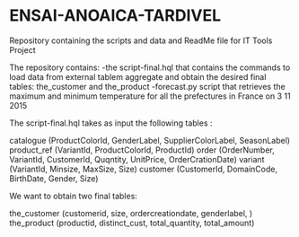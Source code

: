 # ENSAI-ANOAICA-TARDIVEL
Repository containing the scripts and data and ReadMe file for IT Tools Project

The repository contains:
  -the script-final.hql that contains the commands to load data from external tablem aggregate and obtain the desired final tables: the_customer and the_product
  -forecast.py script that retrieves the maximum and minimum temperature for all the prefectures in France on 3 11 2015
  
  The script-final.hql takes as input the following tables  :
  
  catalogue (ProductColorId, GenderLabel, SupplierColorLabel, SeasonLabel)
  product_ref (VariantId, ProductColorId, ProductId)
  order (OrderNumber, VariantId, CustomerId, Quqntity, UnitPrice, OrderCrationDate)
  variant (VariantId, Minsize, MaxSize, Size)
  customer (CustomerId, DomainCode, BirthDate, Gender, Size)
  
  We want to obtain two final tables: 
  
  the_customer (customerid, size, ordercreationdate, genderlabel, )
  the_product (productid, distinct_cust, total_quantity, total_amount)
